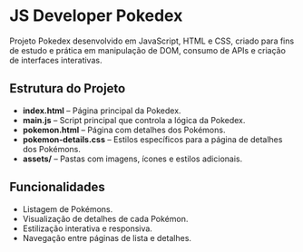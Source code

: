 # JS Developer Pokedex

Projeto Pokedex desenvolvido em JavaScript, HTML e CSS, criado para fins de estudo e prática em manipulação de DOM, consumo de APIs e criação de interfaces interativas.

## Estrutura do Projeto

- **index.html** – Página principal da Pokedex.
- **main.js** – Script principal que controla a lógica da Pokedex.
- **pokemon.html** – Página com detalhes dos Pokémons.
- **pokemon-details.css** – Estilos específicos para a página de detalhes dos Pokémons.
- **assets/** – Pastas com imagens, ícones e estilos adicionais.

## Funcionalidades

- Listagem de Pokémons.
- Visualização de detalhes de cada Pokémon.
- Estilização interativa e responsiva.
- Navegação entre páginas de lista e detalhes.


